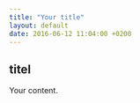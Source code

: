 ```yaml
---
title: "Your title"
layout: default
date: 2016-06-12 11:04:00 +0200
---
```


## titel
Your content.

